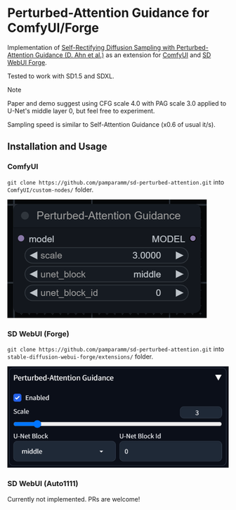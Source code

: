 # Perturbed-Attention Guidance for ComfyUI/Forge

Implementation of [Self-Rectifying Diffusion Sampling
with Perturbed-Attention Guidance (D. Ahn et al.)](https://ku-cvlab.github.io/Perturbed-Attention-Guidance/) as an extension for [ComfyUI](https://github.com/comfyanonymous/ComfyUI) and [SD WebUI Forge](https://github.com/lllyasviel/stable-diffusion-webui-forge).

Tested to work with SD1.5 and SDXL.

> [!NOTE]
> Paper and demo suggest using CFG scale 4.0 with PAG scale 3.0 applied to U-Net's middle layer 0, but feel free to experiment.
>
> Sampling speed is similar to Self-Attention Guidance (x0.6 of usual it/s).

## Installation and Usage

### ComfyUI

`git clone https://github.com/pamparamm/sd-perturbed-attention.git` into `ComfyUI/custom-nodes/` folder.

![comfyui-node](examples/comfyui-node.png)

### SD WebUI (Forge)

`git clone https://github.com/pamparamm/sd-perturbed-attention.git` into `stable-diffusion-webui-forge/extensions/` folder.

![forge-script](examples/forge-script.png)

### SD WebUI (Auto1111)
Currently not implemented. PRs are welcome!
